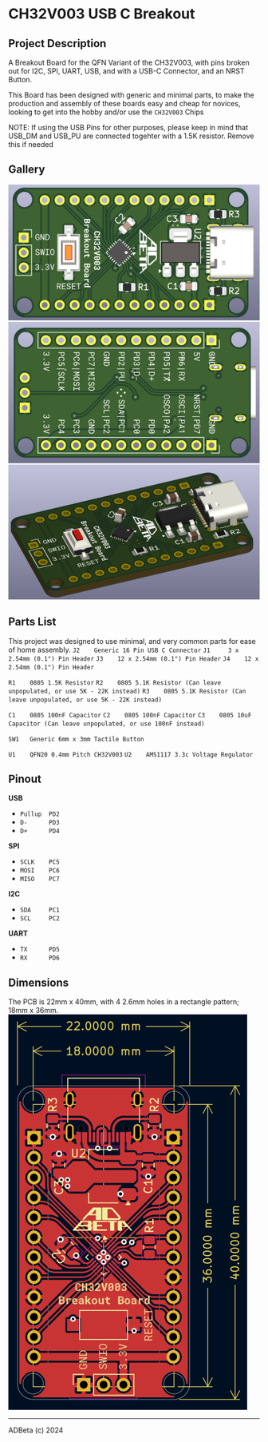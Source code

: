 # CH32V003 USB C Breakout

## Project Description
A Breakout Board for the QFN Variant of the CH32V003, with pins broken out for
I2C, SPI, UART, USB, and with a USB-C Connector, and an NRST Button.  

This Board has been designed with generic and minimal parts, to make the
production and assembly of these boards easy and cheap for novices, looking to
get into the hobby and/or use the `CH32V003` Chips

NOTE: If using the USB Pins for other purposes, please keep in mind that USB_DM
and USB_PU are connected togehter with a 1.5K resistor. Remove this if needed

## Gallery
![Front of Board](/Images/Front.png?raw=true)
![Back of Board](/Images/Back.png?raw=true)
![Isometric View of Board](/Images/Isometric.png?raw=true)

## Parts List
This project was designed to use minimal, and very common parts for ease of
home assembly.
`J2    Generic 16 Pin USB C Connector`
`J1     3 x 2.54mm (0.1") Pin Header`
`J3    12 x 2.54mm (0.1") Pin Header`
`J4    12 x 2.54mm (0.1") Pin Header`

`R1    0805 1.5K Resistor`
`R2    0805 5.1K Resistor (Can leave unpopulated, or use 5K - 22K instead)`
`R3    0805 5.1K Resistor (Can leave unpopulated, or use 5K - 22K instead)`

`C1    0805 100nF Capacitor`
`C2    0805 100nF Capacitor`
`C3    0805 10uF  Capacitor (Can leave unpopulated, or use 100nF instead)`

`SW1   Generic 6mm x 3mm Tactile Button`

`U1    QFN20 0.4mm Pitch CH32V003`
`U2    AMS1117 3.3c Voltage Regulator`

## Pinout
**USB**
   * `Pullup  PD2`
   * `D-      PD3`
   * `D+      PD4`

**SPI**
   * `SCLK    PC5`
   * `MOSI    PC6`
   * `MISO    PC7`

**I2C**
   * `SDA     PC1`
   * `SCL     PC2`

**UART**
   * `TX      PD5`
   * `RX      PD6`

## Dimensions
The PCB is 22mm x 40mm, with 4 2.6mm holes in a rectangle pattern; 18mm x 36mm.  
![Drawing of Board](/Images/Drawing.png?raw=true)

----
ADBeta (c) 2024
